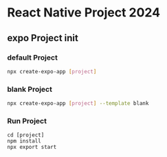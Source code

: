 # React Native Project 2024

## expo Project init

### default Project

```bash
npx create-expo-app [project]
```

### blank Project

```bash
npx create-expo-app [project] --template blank
```

### Run Project

```
cd [project]
npm install
npx export start
```
